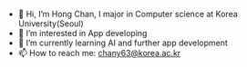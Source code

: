 - 👋 Hi, I’m Hong Chan, I major in Computer science at Korea University(Seoul)
- 👀 I’m interested in App developing
- 🌱 I’m currently learning AI and further app development
- 📫 How to reach me: chany63@korea.ac.kr
